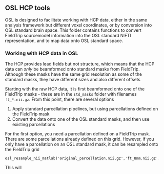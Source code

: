 ## OSL HCP tools

OSL is designed to facilitate working with HCP data, either in the same analysis framework but different voxel coordinates, or by conversion into OSL standard brain space. This folder contains functions to convert FieldTrip sourcemodel information into the OSL standard NIFTI representation, and to map data onto OSL standard space. 

### Working with HCP data in OSL

The HCP provides lead fields but not structure, which means that the HCP data can _only_ be beamformed onto standard masks from FieldTrip. Although these masks have the same grid resolution as some of the standard masks, they have different sizes and also different offsets. 

Starting with the raw HCP data, it is first beamformed onto one of the FieldTrip masks - these are in the `std_masks` folder with filenames `ft_*.nii.gz`. From this point, there are several options

1. Apply standard parcellation pipelines, but using parcellations defined on the FieldTrip mask
2. Convert the data onto one of the OSL standard masks, and then use existing parcellations

For the first option, you need a parcellation defined on a FieldTrip mask. There are some parcellations already defined on this grid. However, if you only have a parcellation on an OSL standard mask, it can be resampled onto the FieldTrip grid

	osl_resample_nii_matlab('original_parcellation.nii.gz','ft_8mm.nii.gz','new_parcellation','interptype','nearest')

This will

